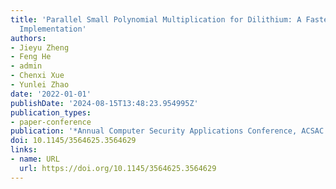 ```yaml
---
title: 'Parallel Small Polynomial Multiplication for Dilithium: A Faster Design and
  Implementation'
authors:
- Jieyu Zheng
- Feng He
- admin
- Chenxi Xue
- Yunlei Zhao
date: '2022-01-01'
publishDate: '2024-08-15T13:48:23.954995Z'
publication_types:
- paper-conference
publication: '*Annual Computer Security Applications Conference, ACSAC 2022*'
doi: 10.1145/3564625.3564629
links:
- name: URL
  url: https://doi.org/10.1145/3564625.3564629
---
```


